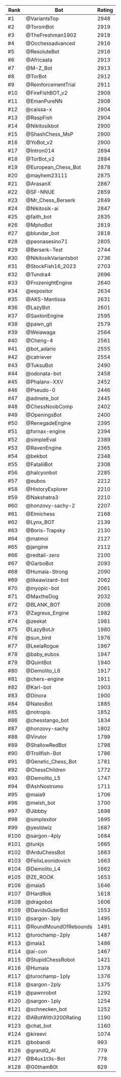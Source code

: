 Rank|Bot|Rating
---|---|---
#1|@VariantsTop|2948
#2|@ToromBot|2919
#3|@TheFreshman1902|2918
#4|@Occhessadvanced|2916
#5|@ResoluteBot|2916
#6|@Africaata|2913
#7|@M-Z_Bot|2913
#8|@TorBot|2912
#9|@ReinforcementTrial|2911
#10|@FireFishBOT_v2|2909
#11|@EmanPureNN|2908
#12|@caissa-x|2904
#13|@RaspFish|2904
#14|@Nikitosikbot|2900
#15|@ShashChess_MsP|2900
#16|@YoBot_v2|2900
#17|@Intron014|2894
#18|@TorBot_v2|2884
#19|@European_Chess_Bot|2878
#20|@mayhem23111|2875
#21|@ArasanX|2867
#22|@SF-NNUE|2859
#23|@Mr_Chess_Berserk|2849
#24|@Nikitosik-ai|2847
#25|@faith_bot|2835
#26|@MphoBot|2819
#27|@blundar_bot|2818
#28|@peonasesino71|2805
#29|@Berserk-Test|2744
#30|@NikitosikVariantsbot|2736
#31|@StockFish16_2023|2703
#32|@Tundra4|2696
#33|@FrozenightEngine|2640
#34|@expositor|2634
#35|@AKS-Mantissa|2631
#36|@LazyBot|2601
#37|@SaxtonEngine|2595
#38|@pawn_git|2579
#39|@Weiawaga|2564
#40|@Cheng-4|2561
#41|@bot_adario|2555
#42|@catriever|2554
#43|@TuksuBot|2490
#44|@odonata-bot|2458
#45|@Phalanx-XXV|2452
#46|@Pseudo-0|2446
#47|@admete_bot|2445
#48|@ChessNoobComp|2402
#49|@OpeningsBot|2400
#50|@RenegadeEngine|2395
#51|@fornax-engine|2394
#52|@simpleEval|2389
#53|@RavenEngine|2365
#54|@bekbot|2348
#55|@FataliiBot|2308
#56|@halcyonbot|2285
#57|@eubos|2212
#58|@HistoryExplorer|2210
#59|@Nakshatra3|2210
#60|@honzovy-sachy-2|2207
#61|@Elmichess|2168
#62|@Lynx_BOT|2139
#63|@Boris-Trapsky|2130
#64|@matmoi|2127
#65|@jangine|2112
#66|@redtail-zero|2100
#67|@GarboBot|2093
#68|@Humaia-Strong|2090
#69|@likeawizard-bot|2062
#70|@myopic-bot|2061
#71|@MaxtheDog|2032
#72|@BLANK_BOT|2008
#73|@Zagreus_Engine|1982
#74|@zeekat|1981
#75|@LazyBotJr|1980
#76|@sun_bird|1976
#77|@LeelaRogue|1967
#78|@baby_eubos|1947
#79|@QuintBot|1940
#80|@Demolito_L6|1917
#81|@chers-engine|1911
#82|@Karl-bot|1903
#83|@Dinora|1900
#84|@NatesBot|1885
#85|@notropis|1852
#86|@chesstango_bot|1834
#87|@honzovy-sachy|1802
#88|@Virutor|1799
#89|@ShallowRedBot|1798
#90|@Trollfish-Bot|1786
#91|@Genetic_Chess_Bot|1781
#92|@ChessChildren|1772
#93|@Demolito_L5|1747
#94|@AshNostromo|1711
#95|@maia9|1706
#96|@melsh_bot|1700
#97|@Jibbby|1698
#98|@simplexitor|1695
#99|@yeoldwiz|1687
#100|@sargon-4ply|1684
#101|@turkjs|1665
#102|@ArduChessBot|1663
#103|@FelixLeonidovich|1663
#104|@Demolito_L4|1662
#105|@ZE_ROOK|1653
#106|@maia5|1646
#107|@HardRok|1618
#108|@dragobot|1606
#109|@DavidsGuterBot|1553
#110|@sargon-3ply|1495
#111|@RoundMoundOfRebounds|1491
#112|@turochamp-2ply|1487
#113|@maia1|1486
#114|@ai-con|1467
#115|@StupidChessRobot|1421
#116|@Humaia|1378
#117|@turochamp-1ply|1376
#118|@sargon-2ply|1375
#119|@pawnrobot|1292
#120|@sargon-1ply|1254
#121|@schnecken_bot|1252
#122|@ABotWith3200Rating|1190
#123|@chat_bot|1160
#124|@kireevi|1074
#125|@bobandi|993
#126|@grandQ_AI|779
#127|@B4ux1t3s-Bot|778
#128|@G0thamB0t|629
